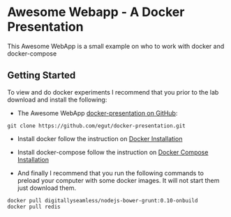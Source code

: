 # Awesome Webapp - A Docker Presentation

This Awesome WebApp is a small example on who to work with docker and docker-compose

## Getting Started

To view and do docker experiments I recommend that you prior to the lab download and install the following:

* The Awesome WebApp [docker-presentation on GitHub](https://github.com/egut/docker-presentation):

```
git clone https://github.com/egut/docker-presentation.git
```

* Install docker follow the instruction on [Docker Installation](https://docs.docker.com/installation/)

* Install docker-compose follow the instruction on [Docker Compose Installation](https://docs.docker.com/compose/install/#installing-compose)


* And finally I recommend that you run the following commands to preload your computer with some docker images. It will not start them just download them.

```
docker pull digitallyseamless/nodejs-bower-grunt:0.10-onbuild
docker pull redis
```
